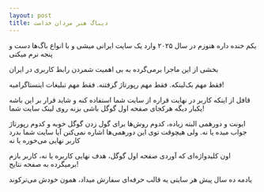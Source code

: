 ```yaml
---
layout: post
title: دیباگ هنر مردان خداست
---
```


یکم خنده داره هنوزم در سال ۲۰۲۵ وارد یک سایت ایرانی میشی و با انواع باگ‌ها دست و پنجه نرم میکنی

بخشی از این ماجرا برمی‌گرده به بی اهمیت شمردن رابط کاربری در ایران

فقط مهم بک‌لینکه. فقط مهم رپورتاژ گرفتنه. فقط مهم تبلیغات اینستاگرامیه!

قافل از اینکه کاربر در نهایت قراره از سایت شما استفاده کنه و شاید قرار بر این باشه یکبار دیگه هرکجای صفحه اول گوگل باشی بزنه روی لینک سایت شما!

ایونت و دورهمی البته زیاده، کدوم روش‌ها برای گول زدن گوگل خوبه و کدوم رپورتاژ جواب میده یا نه. ولی هیچوقت توی این دورهمی‌ها اشاره نمی‌کنن آیا سایت شما بدرد کاربر نهایی می‌خوره یا نه

اون کلیدواژه‌ای که آوردی صفحه اول گوگل، هدف نهایی کاربره یا نه، کاربر بازم برمیگرده به صفحه نتایج!

یادمه ده سال پیش هر سایتی یه قالب حرفه‌ای سفارش میداد، همون خودش می‌ترکوند
